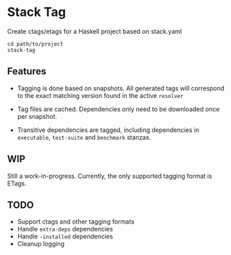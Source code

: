 
# Stack Tag

Create ctags/etags for a Haskell project based on stack.yaml

	cd path/to/project
    stack-tag

## Features

- Tagging is done based on snapshots. All generated tags will
  correspond to the exact matching version found in the active
  `resolver`

- Tag files are cached. Dependencies only need to be downloaded once
  per snapshot.

- Transitive dependencies are tagged, including dependencies in
  `executable`, `test-suite` and `benchmark` stanzas.

## WIP

Still a work-in-progress. Currently, the only supported tagging format
is ETags.

## TODO

- Support ctags and other tagging formats
- Handle `extra-deps` dependencies
- Handle `-installed` dependencies
- Cleanup logging
